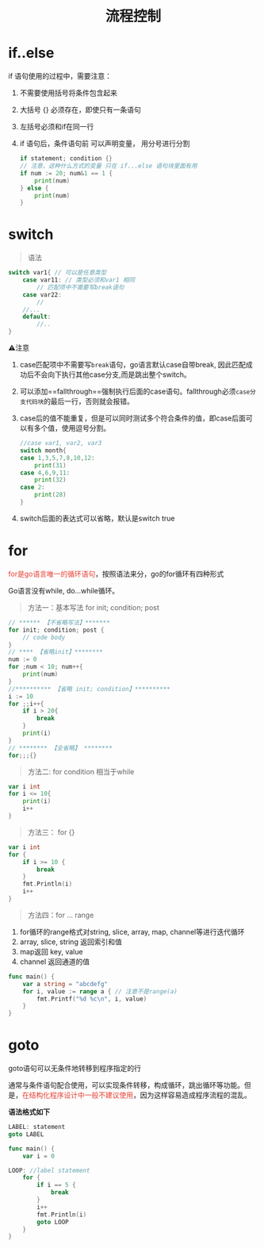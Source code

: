 <h1><center>流程控制</center></h1>

# if..else

if 语句使用的过程中，需要注意：

1. 不需要使用括号将条件包含起来

2. 大括号 {} 必须存在，即使只有一条语句

3. 左括号必须和if在同一行

4. if 语句后，条件语句前 可以声明变量， 用分号进行分割

   ```go
   if statement; condition {}
   // 注意，这种什么方式的变量 只在 if...else 语句块里面有用
   if num := 20; num&1 == 1 {
       print(num)
   } else {
       print(num)
   }
   ```

   

# switch

> 语法

```go
switch var1{ // 可以是任意类型
    case var11: // 类型必须和var1 相同
    	// 匹配项中不需要写break语句
    case var22:
    	//
    //...
	default:
    	//..
}
```

:warning:注意

1. case匹配项中不需要写`break`语句，go语言默认case自带break, 因此匹配成功后不会向下执行其他case分支,而是跳出整个switch。

2. 可以添加==fallthrough==强制执行后面的case语句。fallthrough必须`case分支代码块`的最后一行，否则就会报错。

3. case后的值不能重复，但是可以同时测试多个符合条件的值，即case后面可以有多个值，使用逗号分割。

   ```go
   //case var1, var2, var3
   switch month{
   case 1,3,5,7,8,10,12:
       print(31)
   case 4,6,9,11:
       print(32)
   case 2:
       print(28)
   }
   ```

4. switch后面的表达式可以省略，默认是switch true

#  for

<font color='#e73f32'>for是go语言唯一的循环语句</font>，按照语法来分，go的for循环有四种形式

Go语言没有while, do...while循环。

> 方法一：基本写法 for init; condition; post

```go
// ****** 【不省略写法】*******
for init; condition; post {
    // code body
}
// **** 【省略init】********
num := 0
for ;num < 10; num++{
    print(num)
}
//********** 【省略 init; condition】**********
i := 10
for ;;i++{
    if i > 20{
        break
    }
    print(i)
}
// ******** 【全省略】 ********
for;;;{}
```

> 方法二: for condition 相当于while 

```go
var i int 
for i <= 10{
    print(i)
    i++
}
```

> 方法三： for {}

```go
var i int
for {
    if i >= 10 {
        break
    }
    fmt.Println(i)
    i++
}
```

> 方法四：for ... range

1. for循环的range格式对string, slice, array, map, channel等进行迭代循环
2. array, slice, string 返回索引和值
3. map返回 key, value
4. channel 返回通道的值

```go
func main() {
	var a string = "abcdefg"
	for i, value := range a { // 注意不是range(a)
		fmt.Printf("%d %c\n", i, value)
	}
}
```

# goto

goto语句可以无条件地转移到程序指定的行

通常与条件语句配合使用，可以实现条件转移，构成循环，跳出循环等功能。但是，<font color='#e63e31'>在结构化程序设计中一般不建议使用</font>，因为这样容易造成程序流程的混乱。

**语法格式如下**

```go
LABEL: statement
goto LABEL
```

```go
func main() {
	var i = 0

LOOP: //label statement
	for {
		if i == 5 {
			break
		}
		i++
		fmt.Println(i)
		goto LOOP
	}
}
```

